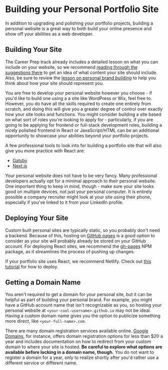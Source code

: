 # Building your Personal Portfolio Site

In addition to upgrading and polishing your portfolio projects, building a
personal website is a great way to both build your online presence and show off
your abilities as a web developer.

## Building Your Site

The Career Prep track already includes a detailed lesson on what you can include
on your website, so we recommend <a
href="https://github.com/learn-co-curriculum/careers-personal-website-portfolio"
target="_blank">reading through the suggestions there</a> to get an idea of what
content your site should include. Also, be sure to review the <a
href="https://github.com/learn-co-curriculum/careers-personal-brand-building"
target="_blank">lesson on personal brand building</a> to help you think about
how your site should represent you.

You are free to develop your personal website however you choose - if you'd like
to build one using a a site like WordPress or Wix, feel free to. However, you do
have all the skills required to create one entirely from scratch, and doing this
will give you a greater degree of control over exactly how your site looks and
functions. You might consider building a site based on what sort of roles you're
looking to apply for - particularly, if you are going to be applying for
frontend or full-stack development roles, building a nicely polished frontend in
React or JavaScript/HTML can be an additional opportunity to showcase your
abilities beyond your portfolio projects.

A few professional tools to look into for building a portfolio site that will
also give you more practice with React are:

- <a href="https://www.gatsbyjs.com/" target="_blank">Gatsby</a>
- <a href="https://nextjs.org/" target="_blank">Next.js</a>

Your personal website does not have to be very fancy. Many professional
developers actually opt for a minimal approach to their personal website. One
important thing to keep in mind, though - make sure your site looks good on
multiple devices, not just your personal computer. It is entirely possible a
company recruiter might look at your site using their phone, especially if
you've linked to it from your LinkedIn profile.

## Deploying Your Site

Custom built personal sites are typically static, so you probably don't need a
backend. Because of this, hosting on <a href="https://pages.github.com/"
target="_blank">GitHub pages</a> is a good option to consider as your site will
probably already be stored on your GitHub account. For deploying React sites, we
recommend the <a href="https://www.npmjs.com/package/gh-pages"
target="_blank">gh-pages</a> NPM package, as it streamlines the process of
pushing up changes.

If your portfolio site uses React, we recommend Netlify. Check out <a
href="https://www.netlify.com/with/react/" target="_blank">this tutorial</a> for
how to deploy.

## Getting a Domain Name

You aren't required to get a domain for your personal site, but it can be
helpful as part of building your personal brand. For example, you might have a
GitHub account name that isn't recognizable as you, so hosting your personal
website at `<your-cool-username>.github.io` may not be ideal. Having a custom
domain name gives you the option to publicize something more direct, like
`<your-full-name>.com`.

There are many domain registration services available online. <a
href="https://domains.google/" target="_blank">Google Domains</a>, for instance,
offers domain registration options for less than $20 a year and includes
documentation on how to redirect from your custom domain to where your site is
hosted. __Be careful to explore what options are available before locking in a
domain name, though.__ You do not want to register a domain for a year, only to
realize shortly after you'd rather use a different service or different name.